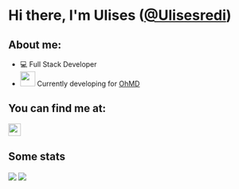 # Hi there, I'm Ulises ([@Ulisesredi](https://www.linkedin.com/in/ulises-redi-377a52206/))

## About me:
- 💻 Full Stack Developer
- <img src="https://media.giphy.com/media/WUlplcMpOCEmTGBtBW/giphy.gif" width="30"> Currently developing for [OhMD](https://www.ohmd.com/)

## You can find me at:

<p>
    <a href="https://www.linkedin.com/in/ulises-redi/"><img
            src="https://img.shields.io/badge/linkedin-%230077B5.svg?&style=for-the-badge&logo=linkedin&logoColor=white"
            height=25></a> 
</p>


## Some stats

  <img align="center" src="https://github-readme-stats.vercel.app/api?username=Ulisesredi&show_icons=true&theme=tokyonight" />

  <img align="center" src="https://github-readme-stats.vercel.app/api/top-langs/?username=Ulisesredi&layout=compact&theme=tokyonight" />

